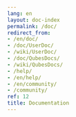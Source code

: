 ```yaml
---
lang: en
layout: doc-index
permalink: /doc/
redirect_from:
- /en/doc/
- /doc/UserDoc/
- /wiki/UserDoc/
- /doc/QubesDocs/
- /wiki/QubesDocs/
- /help/
- /en/help/
- /en/community/
- /community/
ref: 12
title: Documentation
---
```


